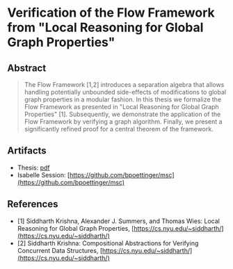 # Verification of the Flow Framework from "Local Reasoning for Global Graph Properties"

## Abstract

>  The Flow Framework [1,2] introduces a separation algebra that allows handling potentially unbounded
>  side-effects of modifications to global graph properties in a modular fashion.
>  In this thesis we formalize the Flow Framework as presented in "Local Reasoning for Global Graph Properties"
>  [1].
>  Subsequently, we demonstrate the application of the Flow Framework by verifying a graph algorithm.
>  Finally, we present a significantly refined proof for a central theorem of the framework.

## Artifacts

* Thesis: [pdf](https://github.com/bpoettinger/msc/docs/thesis.pdf)
* Isabelle Session: [https://github.com/bpoettinger/msc](https://github.com/bpoettinger/msc)

## References

* [1] Siddharth Krishna, Alexander J. Summers, and Thomas Wies: Local Reasoning for Global Graph Properties, [https://cs.nyu.edu/~siddharth/](https://cs.nyu.edu/~siddharth/)
* [2] Siddharth Krishna: Compositional Abstractions for Verifying Concurrent Data Structures, [https://cs.nyu.edu/~siddharth/](https://cs.nyu.edu/~siddharth/)
